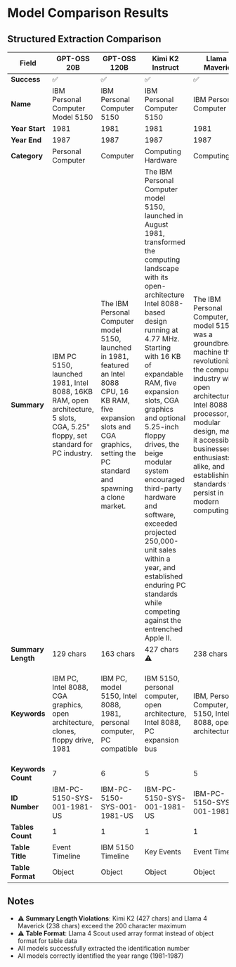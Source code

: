 # Model Comparison Results

## Structured Extraction Comparison

| Field | GPT-OSS 20B | GPT-OSS 120B | Kimi K2 Instruct | Llama 4 Maverick | Llama 4 Scout |
|-------|-------------|--------------|------------------|------------------|---------------|
| **Success** | ✅ | ✅ | ✅ | ✅ | ✅ |
| **Name** | IBM Personal Computer Model 5150 | IBM Personal Computer 5150 | IBM Personal Computer 5150 | IBM Personal Computer | IBM Personal Computer model 5150 |
| **Year Start** | 1981 | 1981 | 1981 | 1981 | 1981 |
| **Year End** | 1987 | 1987 | 1987 | 1987 | 1987 |
| **Category** | Personal Computer | Computer | Computing Hardware | Computing | Computer |
| **Summary** | IBM PC 5150, launched 1981, Intel 8088, 16KB RAM, open architecture, 5 slots, CGA, 5.25" floppy, set standard for PC industry. | The IBM Personal Computer model 5150, launched in 1981, featured an Intel 8088 CPU, 16 KB RAM, five expansion slots and CGA graphics, setting the PC standard and spawning a clone market. | The IBM Personal Computer model 5150, launched in August 1981, transformed the computing landscape with its open-architecture Intel 8088-based design running at 4.77 MHz. Starting with 16 KB of expandable RAM, five expansion slots, CGA graphics and optional 5.25-inch floppy drives, the beige modular system encouraged third-party hardware and software, exceeded projected 250,000-unit sales within a year, and established enduring PC standards while competing against the entrenched Apple II. | The IBM Personal Computer, model 5150, was a groundbreaking machine that revolutionized the computing industry with its open architecture, Intel 8088 processor, and modular design, making it accessible to businesses and enthusiasts alike, and establishing standards that persist in modern computing. | The IBM Personal Computer, model 5150, launched in 1981, revolutionized the computing industry with its Intel 8088 processor, open architecture, and modular design. |
| **Summary Length** | 129 chars | 163 chars | 427 chars ⚠️ | 238 chars ⚠️ | 145 chars |
| **Keywords** | IBM PC, Intel 8088, CGA graphics, open architecture, clones, floppy drive, 1981 | IBM PC, model 5150, Intel 8088, 1981, personal computer, PC compatible | IBM 5150, personal computer, open architecture, Intel 8088, PC expansion bus | IBM, Personal Computer, 5150, Intel 8088, open architecture | IBM Personal Computer, model 5150, Intel 8088 processor, CGA graphics, floppy disk drives, expansion slots |
| **Keywords Count** | 7 | 6 | 5 | 5 | 6 |
| **ID Number** | IBM-PC-5150-SYS-001-1981-US | IBM-PC-5150-SYS-001-1981-US | IBM-PC-5150-SYS-001-1981-US | IBM-PC-5150-SYS-001-1981-US | IBM-PC-5150-SYS-001-1981-US |
| **Tables Count** | 1 | 1 | 1 | 1 | 1 |
| **Table Title** | Event Timeline | IBM 5150 Timeline | Key Events | Event Timeline | Key Dates |
| **Table Format** | Object | Object | Object | Object | Array ⚠️ |

## Notes

- ⚠️ **Summary Length Violations**: Kimi K2 (427 chars) and Llama 4 Maverick (238 chars) exceed the 200 character maximum
- ⚠️ **Table Format**: Llama 4 Scout used array format instead of object format for table data
- All models successfully extracted the identification number
- All models correctly identified the year range (1981-1987)

